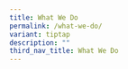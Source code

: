 ```yaml
---
title: What We Do
permalink: /what-we-do/
variant: tiptap
description: ""
third_nav_title: What We Do
---
```

